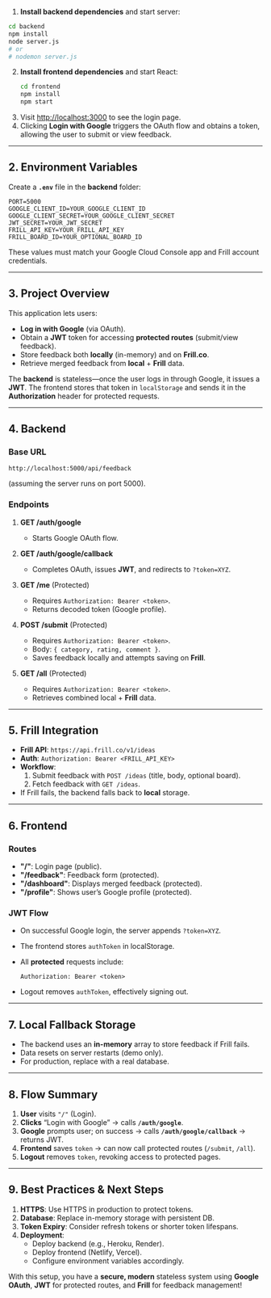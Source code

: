 1. **Install backend dependencies** and start server:

```bash
cd backend
npm install
node server.js
# or
# nodemon server.js
```

2. **Install frontend dependencies** and start React:
   ```bash
   cd frontend
   npm install
   npm start
   ```
3. Visit [http://localhost:3000](http://localhost:3000) to see the login page.
4. Clicking **Login with Google** triggers the OAuth flow and obtains a token, allowing the user to submit or view feedback.

---

## 2. Environment Variables

Create a **`.env`** file in the **backend** folder:

```
PORT=5000
GOOGLE_CLIENT_ID=YOUR_GOOGLE_CLIENT_ID
GOOGLE_CLIENT_SECRET=YOUR_GOOGLE_CLIENT_SECRET
JWT_SECRET=YOUR_JWT_SECRET
FRILL_API_KEY=YOUR_FRILL_API_KEY
FRILL_BOARD_ID=YOUR_OPTIONAL_BOARD_ID
```

These values must match your Google Cloud Console app and Frill account credentials.

---

## 3. Project Overview

This application lets users:

- **Log in with Google** (via OAuth).
- Obtain a **JWT** token for accessing **protected routes** (submit/view feedback).
- Store feedback both **locally** (in-memory) and on **Frill.co**.
- Retrieve merged feedback from **local** + **Frill** data.

The **backend** is stateless—once the user logs in through Google, it issues a **JWT**. The frontend stores that token in `localStorage` and sends it in the **Authorization** header for protected requests.

---

## 4. Backend

### Base URL

```
http://localhost:5000/api/feedback
```

(assuming the server runs on port 5000).

### Endpoints

1. **GET /auth/google**

   - Starts Google OAuth flow.

2. **GET /auth/google/callback**

   - Completes OAuth, issues **JWT**, and redirects to `?token=XYZ`.

3. **GET /me** (Protected)

   - Requires `Authorization: Bearer <token>`.
   - Returns decoded token (Google profile).

4. **POST /submit** (Protected)

   - Requires `Authorization: Bearer <token>`.
   - Body: `{ category, rating, comment }`.
   - Saves feedback locally and attempts saving on **Frill**.

5. **GET /all** (Protected)
   - Requires `Authorization: Bearer <token>`.
   - Retrieves combined local + **Frill** data.

---

## 5. Frill Integration

- **Frill API**: `https://api.frill.co/v1/ideas`
- **Auth**: `Authorization: Bearer <FRILL_API_KEY>`
- **Workflow**:
  1. Submit feedback with `POST /ideas` (title, body, optional board).
  2. Fetch feedback with `GET /ideas`.
- If Frill fails, the backend falls back to **local** storage.

---

## 6. Frontend

### Routes

- **"/"**: Login page (public).
- **"/feedback"**: Feedback form (protected).
- **"/dashboard"**: Displays merged feedback (protected).
- **"/profile"**: Shows user’s Google profile (protected).

### JWT Flow

- On successful Google login, the server appends `?token=XYZ`.
- The frontend stores `authToken` in localStorage.
- All **protected** requests include:

  ```
  Authorization: Bearer <token>
  ```

- Logout removes `authToken`, effectively signing out.

---

## 7. Local Fallback Storage

- The backend uses an **in-memory** array to store feedback if Frill fails.
- Data resets on server restarts (demo only).
- For production, replace with a real database.

---

## 8. Flow Summary

1. **User** visits `"/"` (Login).
2. **Clicks** “Login with Google” → calls **`/auth/google`**.
3. **Google** prompts user; on success → calls **`/auth/google/callback`** → returns JWT.
4. **Frontend** saves `token` → can now call protected routes (`/submit`, `/all`).
5. **Logout** removes `token`, revoking access to protected pages.

---

## 9. Best Practices & Next Steps

1. **HTTPS**: Use HTTPS in production to protect tokens.
2. **Database**: Replace in-memory storage with persistent DB.
3. **Token Expiry**: Consider refresh tokens or shorter token lifespans.
4. **Deployment**:
   - Deploy backend (e.g., Heroku, Render).
   - Deploy frontend (Netlify, Vercel).
   - Configure environment variables accordingly.

With this setup, you have a **secure, modern** stateless system using **Google OAuth**, **JWT** for protected routes, and **Frill** for feedback management!

```

```
